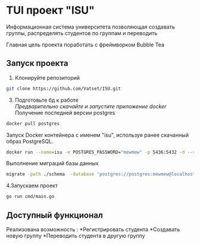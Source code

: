 # TUI проект "ISU"
Информационная система университета позволяющая создавать группы, распределять студентов по группам и переводить

Главная цель проекта поработать с фреймворком Bubble Tea 
## Запуск проекта
1. Клонируйте репозиторий
 ```bash
 git clone https://github.com/Vatset/ISU.git
```
3. Подготовьте бд к работе<br>
   *Предварительно скачайте и запустите приложение docker*<br>
Получение последней версии postgres
```bash   
docker pull postgres
```
Запуск Docker контейнера с именем "isu", используя ранее скачанный образ PostgreSQL. 
```bash
docker run --name=isu -e POSTGRES_PASSWORD="mewmew" -p 5436:5432 -d --rm postgres
```
Выполнение миграций базы данных
```bash 
migrate -path ./schema  -database 'postgres://postgres:mewmew@localhost:5436/postgres?sslmode=disable' up
```
4.Запускаем проект
```bash   
go run cmd/main.go
```
## Доступный функционал
Реализована возможность :
*Регистрировать студента
*Создавать новую группу
*Переводить студента в другую группу
